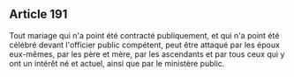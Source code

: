Article 191
----
Tout mariage qui n'a point été contracté publiquement, et qui n'a point été
célébré devant l'officier public compétent, peut être attaqué par les époux
eux-mêmes, par les père et mère, par les ascendants et par tous ceux qui y ont
un intérêt né et actuel, ainsi que par le ministère public.
